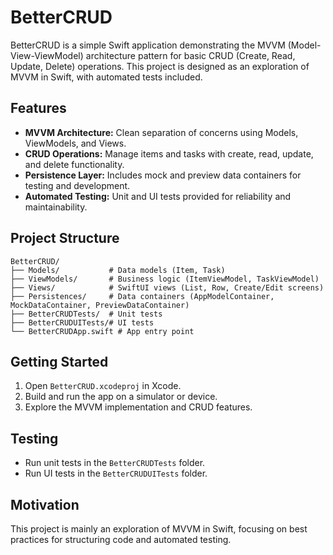 # BetterCRUD

BetterCRUD is a simple Swift application demonstrating the MVVM (Model-View-ViewModel) architecture pattern for basic CRUD (Create, Read, Update, Delete) operations. This project is designed as an exploration of MVVM in Swift, with automated tests included.

## Features

- **MVVM Architecture:** Clean separation of concerns using Models, ViewModels, and Views.
- **CRUD Operations:** Manage items and tasks with create, read, update, and delete functionality.
- **Persistence Layer:** Includes mock and preview data containers for testing and development.
- **Automated Testing:** Unit and UI tests provided for reliability and maintainability.

## Project Structure

```
BetterCRUD/
├── Models/           # Data models (Item, Task)
├── ViewModels/       # Business logic (ItemViewModel, TaskViewModel)
├── Views/            # SwiftUI views (List, Row, Create/Edit screens)
├── Persistences/     # Data containers (AppModelContainer, MockDataContainer, PreviewDataContainer)
├── BetterCRUDTests/  # Unit tests
├── BetterCRUDUITests/# UI tests
└── BetterCRUDApp.swift # App entry point
```

## Getting Started

1. Open `BetterCRUD.xcodeproj` in Xcode.
2. Build and run the app on a simulator or device.
3. Explore the MVVM implementation and CRUD features.

## Testing

- Run unit tests in the `BetterCRUDTests` folder.
- Run UI tests in the `BetterCRUDUITests` folder.

## Motivation

This project is mainly an exploration of MVVM in Swift, focusing on best practices for structuring code and automated testing.
